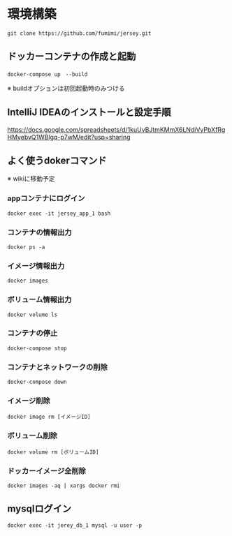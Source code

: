 # 環境構築

```
git clone https://github.com/fumimi/jersey.git
```

## ドッカーコンテナの作成と起動

```
docker-compose up　--build
```

※ buildオプションは初回起動時のみつける

## IntelliJ IDEAのインストールと設定手順

https://docs.google.com/spreadsheets/d/1kuUvBJtmKMmX6LNdiVyPbXfRgHMyebvQ1WBlgq-p7wM/edit?usp=sharing

## よく使うdokerコマンド
※ wikiに移動予定
### appコンテナにログイン

```
docker exec -it jersey_app_1 bash
```

### コンテナの情報出力

```
docker ps -a
```

### イメージ情報出力

```
docker images
```

### ボリューム情報出力

```
docker volume ls
````

### コンテナの停止

```
docker-compose stop
```

### コンテナとネットワークの削除

```
docker-compose down
```

### イメージ削除

```
docker image rm [イメージID]
```

### ボリューム削除

```
docker volume rm [ボリュームID]
```

### ドッカーイメージ全削除

```
docker images -aq | xargs docker rmi
```

## mysqlログイン

```
docker exec -it jerey_db_1 mysql -u user -p
```
